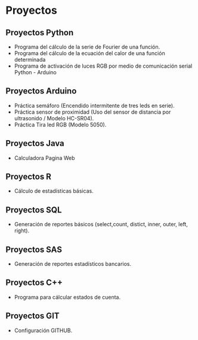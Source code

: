 # Proyectos
## Proyectos Python
- Programa del cálculo de la serie de Fourier de una función.
- Programa del cálculo de la ecuación del calor de una función determinada
- Programa de activación de luces RGB por medio de comunicación serial Python - Arduino
## Proyectos Arduino
- Práctica semáforo (Encendido intermitente de tres leds en serie).
- Práctica sensor de proximidad (Uso del sensor de distancia por ultrasonido / Modelo HC-SR04).
- Práctica Tira led RGB (Modelo 5050).
## Proyectos Java
- Calculadora Pagina Web
## Proyectos R
- Cálculo de estadísticas básicas.
## Proyectos SQL
- Generación de reportes básicos (select,count, distict, inner, outer, left, right). 
## Proyectos SAS
- Generación de reportes estadísticos bancarios.
## Proyectos C++
- Programa para cálcular estados de cuenta.
## Proyectos GIT
- Configuración GITHUB. 